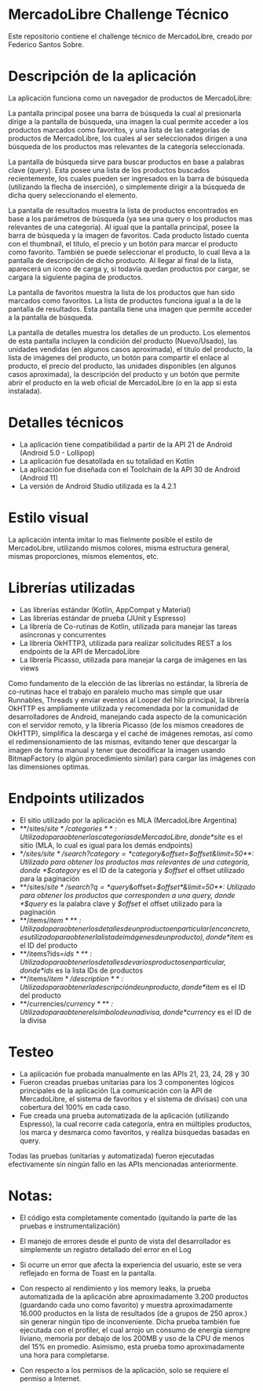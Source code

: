 # MercadoLibre Challenge Técnico

Este repositorio contiene el challenge técnico de MercadoLibre, creado por Federico Santos Sobre.

# Descripción de la aplicación

La aplicación funciona como un navegador de productos de MercadoLibre:

La pantalla principal posee una barra de búsqueda la cual al presionarla dirige a la pantalla de búsqueda, una imagen la cual permite acceder a los productos marcados como favoritos, y una lista de las categorías de productos de MercadoLibre, los cuales al ser seleccionados dirigen a una búsqueda de los productos mas relevantes de la categoría seleccionada.

La pantalla de búsqueda sirve para buscar productos en base a palabras clave (query). Esta posee una lista de los productos buscados recientemente, los cuales pueden ser ingresados en la barra de búsqueda (utilizando la flecha de inserción), o simplemente dirigir a la búsqueda de dicha query seleccionando el elemento.

La pantalla de resultados muestra la lista de productos encontrados en base a los parámetros de búsqueda (ya sea una query o los productos mas relevantes de una categoría). Al igual que la pantalla principal, posee la barra de búsqueda y la imagen de favoritos. Cada producto listado cuenta con el thumbnail, el titulo, el precio y un botón para marcar el producto como favorito. También se puede seleccionar el producto, lo cual lleva a la pantalla de descripción de dicho producto. Al llegar al final de la lista, aparecerá un icono de carga y, si todavía quedan productos por cargar, se cargara la siguiente pagina de productos.

La pantalla de favoritos muestra la lista de los productos que han sido marcados como favoritos. La lista de productos funciona igual a la de la pantalla de resultados. Esta pantalla tiene una imagen que permite acceder a la pantalla de búsqueda.

La pantalla de detalles muestra los detalles de un producto. Los elementos de esta pantalla incluyen la condición del producto (Nuevo/Usado), las unidades vendidas (en algunos casos aproximada), el titulo del producto, la lista de imágenes del producto, un botón para compartir el enlace al producto, el precio del producto, las unidades disponibles (en algunos casos aproximada), la descripción del producto y un botón que permite abrir el producto en la web oficial de MercadoLibre (o en la app si esta instalada).

# Detalles técnicos

* La aplicación tiene compatibilidad a partir de la API 21 de Android (Android 5.0 - Lollipop)
* La aplicación fue desatollada en su totalidad en Kotlin
* La aplicación fue diseñada con el Toolchain de la API 30 de Android (Android 11)
* La versión de Android Studio utilizada es la 4.2.1

# Estilo visual

La aplicación intenta imitar lo mas fielmente posible el estilo de MercadoLibre, utilizando mismos colores, misma estructura general, mismas proporciones, mismos elementos, etc.

# Librerías utilizadas

* Las librerías estándar (Kotlin, AppCompat y Material)
* Las librerías estándar de prueba (JUnit y Espresso)
* La librería de Co-rutinas de Kotlin, utilizada para manejar las tareas asíncronas y concurrentes
* La librería OkHTTP3, utilizada para realizar solicitudes REST a los endpoints de la API de MercadoLibre
* La librería Picasso, utilizada para manejar la carga de imágenes en las views

Como fundamento de la elección de las librerías no estándar, la librería de co-rutinas hace el trabajo en paralelo mucho mas simple que usar Runnables, Threads y enviar eventos al Looper del hilo principal, la librería OkHTTP es ampliamente utilizada y recomendada por la comunidad de desarrolladores de Android, manejando cada aspecto de la comunicación con el servidor remoto, y la librería Picasso (de los mismos creadores de OkHTTP), simplifica la descarga y el caché de imágenes remotas, así como el redimensionamiento de las mismas, evitando tener que descargar la imagen de forma manual y tener que decodificar la imagen usando BitmapFactory (o algún procedimiento similar) para cargar las imágenes con las dimensiones optimas.

# Endpoints utilizados

* El sitio utilizado por la aplicación es MLA (MercadoLibre Argentina)
* **/sites/*$site*/categories**: Utilizado para obtener las categorías de MercadoLibre, donde *$site* es el sitio (MLA, lo cual es igual para los demás endpoints)
* **/sites/*$site*/search?category=*$category*&offset=$offset&limit=50**: Utilizado para obtener los productos mas relevantes de una categoría, donde *$category* es el ID de la categoría y *$offset* el offset utilizado para la paginación
* **/sites/*$site*/search?q=*$query*&offset=*$offset*&limit=50**: Utilizado para obtener los productos que corresponden a una query, donde *$query* es la palabra clave y *$offset* el offset utilizado para la paginación
* **/items/*$item***: Utilizado para obtener los detalles de un producto en particular (en concreto, es utilizado para obtener la lista de imágenes de un producto), donde *$item* es el ID del producto
* **/items?ids=*$ids***: Utilizado para obtener los detalles de varios productos en particular, donde *$ids* es la lista IDs de productos
* **/items/*$item*/description**: Utilizado para obtener la descripción de un producto, donde *$item* es el ID del producto
* **/currencies/*$currency***: Utilizado para obtener el símbolo de una divisa, donde *$currency* es el ID de la divisa

# Testeo

* La aplicación fue probada manualmente en las APIs 21, 23, 24, 28 y 30
* Fueron creadas pruebas unitarias para los 3 componentes lógicos principales de la aplicación (La comunicación con la API de MercadoLibre, el sistema de favoritos y el sistema de divisas) con una cobertura del 100% en cada caso.
* Fue creada una prueba automatizada de la aplicación (utilizando Espresso), la cual recorre cada categoría, entra en múltiples productos, los marca y desmarca como favoritos, y realiza búsquedas basadas en query.

Todas las pruebas (unitarias y automatizada) fueron ejecutadas efectivamente sin ningún fallo en las APIs mencionadas anteriormente.

# Notas:

* El código esta completamente comentado (quitando la parte de las pruebas e instrumentalización)

* El manejo de errores desde el punto de vista del desarrollador es simplemente un registro detallado del error en el Log

* Si ocurre un error que afecta la experiencia del usuario, este se vera reflejado en forma de Toast en la pantalla.

* Con respecto al rendimiento y los memory leaks, la prueba automatizada de la aplicación abre aproximadamente 3.200 productos (guardando cada uno como favorito) y muestra aproximadamente 16.000 productos en la lista de resultados (de a grupos de 250 aprox.) sin generar ningún tipo de inconveniente. Dicha prueba también fue ejecutada con el profiler, el cual arrojo un consumo de energía siempre liviano, memoria por debajo de los 200MB y uso de la CPU de menos del 15% en promedio. Asimismo, esta prueba tomo aproximadamente una hora para completarse.

* Con respecto a los permisos de la aplicación, solo se requiere el permiso a Internet.
